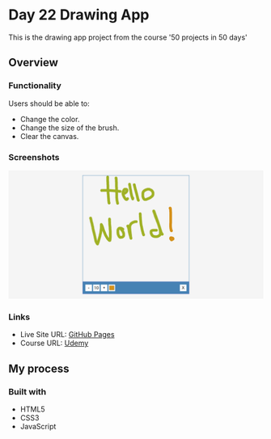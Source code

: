 # Day 22 Drawing App

This is the drawing app project from the course '50 projects in 50 days'

## Overview

### Functionality

Users should be able to:

- Change the color.
- Change the size of the brush.
- Clear the canvas.

### Screenshots

![](/screenshots/screenshot1.png)

### Links

- Live Site URL: [GitHub Pages](https://aref-akminasi.github.io/day22-drawing-app/)
- Course URL: [Udemy](https://www.udemy.com/course/50-projects-50-days/?utm_source=adwords&utm_medium=udemyads&utm_campaign=WebDevelopment_v.PROF_la.EN_cc.ROWMTA-B_ti.8322&utm_content=deal4584&utm_term=_._ag_80869579591_._ad_533999956732_._kw__._de_c_._dm__._pl__._ti_dsa-774930035449_._li_1010752_._pd__._&matchtype=&gclid=EAIaIQobChMI762Pj479_wIVHJeDBx1Z6gqdEAAYASAAEgLTq_D_BwE)

## My process

### Built with

- HTML5
- CSS3
- JavaScript
